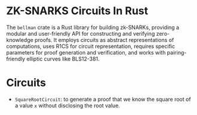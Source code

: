 # ZK-SNARKS Circuits In Rust

The `bellman` crate is a Rust library for building zk-SNARKs, providing a modular and user-friendly API for constructing and verifying zero-knowledge proofs. It employs circuits as abstract representations of computations, uses R1CS for circuit representation, requires specific parameters for proof generation and verification, and works with pairing-friendly elliptic curves like BLS12-381.

# Circuits

- `SquareRootCircuit`: to generate a proof that we know the square root of a value `x` without disclosing the root value.
